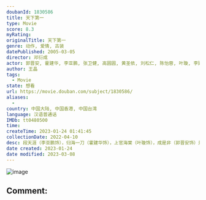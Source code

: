 ```yaml
---
doubanId: 1830586
title: 天下第一
type: Movie
score: 8.3
myRating: 
originalTitle: 天下第一
genre: 动作, 爱情, 古装
datePublished: 2005-03-05
director: 邓衍成
actor: 郭晋安, 霍建华, 李亚鹏, 张卫健, 高圆圆, 黄圣依, 刘松仁, 陈怡蓉, 叶璇, 李建义, 邓超, 汤镇业, 陈法蓉, 唐群, 傅芳玲, 岳跃利, 谭建昌, 童彤, 邓小鸥, 金永钢, 曲敬国, 张澎, 卢勇, 姜广涛, 李思蓓, 张雷, 李世荣
author: 王晶
tags:
  - Movie
state: 想看
url: https://movie.douban.com/subject/1830586/
aliases:
  - 
country: 中国大陆, 中国香港, 中国台湾
language: 汉语普通话
IMDb: tt0480500
time: 
createTime: 2023-01-24 01:41:45
collectionDate: 2022-04-10
desc: 段天涯（李亚鹏饰），归海一刀（霍建华饰），上官海棠（叶璇饰），成是非（郭晋安饰）是护龙山庄的四大密探，各自有着江湖众人无法匹及的绝技，效命于神侯朱无视（刘松仁饰）。此时因正德皇帝(邓超饰)...
date created: 2023-01-24
date modified: 2023-03-08
---
```


![image](p2189358261.jpg)

Comment:
---

